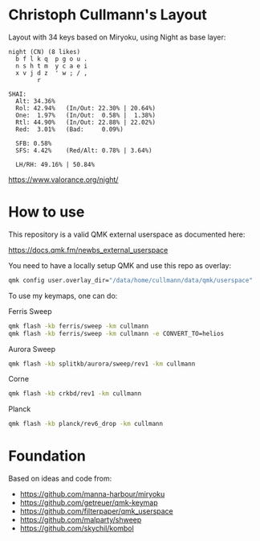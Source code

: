 # Christoph Cullmann's Layout

Layout with 34 keys based on Miryoku, using Night as base layer:

```
night (CN) (8 likes)
  b f l k q  p g o u .
  n s h t m  y c a e i
  x v j d z  ' w ; / ,
        r

SHAI:
  Alt: 34.36%
  Rol: 42.94%   (In/Out: 22.30% | 20.64%)
  One:  1.97%   (In/Out:  0.58% |  1.38%)
  Rtl: 44.90%   (In/Out: 22.88% | 22.02%)
  Red:  3.01%   (Bad:     0.09%)

  SFB: 0.58%
  SFS: 4.42%    (Red/Alt: 0.78% | 3.64%)

  LH/RH: 49.16% | 50.84%
```

https://www.valorance.org/night/

# How to use

This repository is a valid QMK external userspace as documented here:

 https://docs.qmk.fm/newbs_external_userspace

You need to have a locally setup QMK and use this repo as overlay:

```zsh
qmk config user.overlay_dir="/data/home/cullmann/data/qmk/userspace"
```

To use my keymaps, one can do:

Ferris Sweep

```zsh
qmk flash -kb ferris/sweep -km cullmann
qmk flash -kb ferris/sweep -km cullmann -e CONVERT_TO=helios
```

Aurora Sweep

```zsh
qmk flash -kb splitkb/aurora/sweep/rev1 -km cullmann
```

Corne

```zsh
qmk flash -kb crkbd/rev1 -km cullmann
```

Planck

```zsh
qmk flash -kb planck/rev6_drop -km cullmann
```

# Foundation

Based on ideas and code from:

- https://github.com/manna-harbour/miryoku
- https://github.com/getreuer/qmk-keymap
- https://github.com/filterpaper/qmk_userspace
- https://github.com/malparty/shweep
- https://github.com/skychil/kombol
